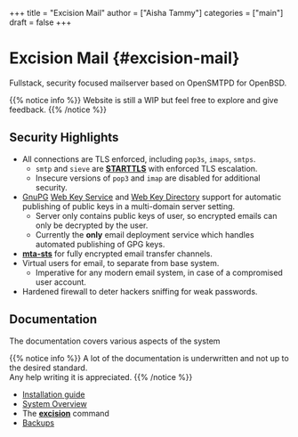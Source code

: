 +++
title = "Excision Mail"
author = ["Aisha Tammy"]
categories = ["main"]
draft = false
+++

# Excision Mail {#excision-mail}

Fullstack, security focused mailserver based on OpenSMTPD for OpenBSD.

{{% notice info %}}
Website is still a WIP but feel free to explore and give feedback.
{{% /notice %}}

## Security Highlights

- All connections are TLS enforced, including `pop3s`, `imaps`, `smtps`.
  - `smtp` and `sieve` are [**STARTTLS**](https://en.wikipedia.org/wiki/Opportunistic_TLS#SSL_ports) with enforced TLS escalation.
  - Insecure versions of `pop3` and `imap` are disabled for additional security.
- [GnuPG](https://gnupg.org/) [Web Key Service](https://wiki.gnupg.org/WKS) and [Web Key Directory](https://wiki.gnupg.org/WKD) support for automatic publishing of public keys in a multi-domain server setting.
  - Server only contains public keys of user, so encrypted emails can only be decrypted by the user.
  - Currently the **only** email deployment service which handles automated publishing of GPG keys.
- [**mta-sts**](https://tools.ietf.org/html/rfc8461) for fully encrypted email transfer channels.
- Virtual users for email, to separate from base system.
  - Imperative for any modern email system, in case of a compromised user account.
- Hardened firewall to deter hackers sniffing for weak passwords.

## Documentation

The documentation covers various aspects of the system

{{% notice info %}}
A lot of the documentation is underwritten and not up to the desired standard.  
Any help writing it is appreciated.
{{% /notice %}}

- [Installation guide](install)
- [System Overview](overview)
- The [**excision**](excision) command
- [Backups](backups)
